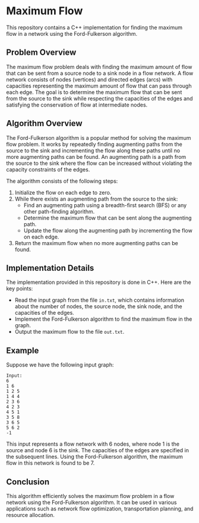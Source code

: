 # Maximum Flow

This repository contains a C++ implementation for finding the maximum flow in a network using the Ford-Fulkerson algorithm.

## Problem Overview

The maximum flow problem deals with finding the maximum amount of flow that can be sent from a source node to a sink node in a flow network. A flow network consists of nodes (vertices) and directed edges (arcs) with capacities representing the maximum amount of flow that can pass through each edge. The goal is to determine the maximum flow that can be sent from the source to the sink while respecting the capacities of the edges and satisfying the conservation of flow at intermediate nodes.

## Algorithm Overview

The Ford-Fulkerson algorithm is a popular method for solving the maximum flow problem. It works by repeatedly finding augmenting paths from the source to the sink and incrementing the flow along these paths until no more augmenting paths can be found. An augmenting path is a path from the source to the sink where the flow can be increased without violating the capacity constraints of the edges.

The algorithm consists of the following steps:

1. Initialize the flow on each edge to zero.
2. While there exists an augmenting path from the source to the sink:
   - Find an augmenting path using a breadth-first search (BFS) or any other path-finding algorithm.
   - Determine the maximum flow that can be sent along the augmenting path.
   - Update the flow along the augmenting path by incrementing the flow on each edge.
3. Return the maximum flow when no more augmenting paths can be found.

## Implementation Details

The implementation provided in this repository is done in C++. Here are the key points:

- Read the input graph from the file `in.txt`, which contains information about the number of nodes, the source node, the sink node, and the capacities of the edges.
- Implement the Ford-Fulkerson algorithm to find the maximum flow in the graph.
- Output the maximum flow to the file `out.txt`.

## Example

Suppose we have the following input graph:

```
Input:
6
1 6
1 2 5
1 4 4
2 3 6
4 2 3
4 5 1
3 5 8
3 6 5
5 6 2
-1
```

This input represents a flow network with 6 nodes, where node 1 is the source and node 6 is the sink. The capacities of the edges are specified in the subsequent lines. Using the Ford-Fulkerson algorithm, the maximum flow in this network is found to be 7.

## Conclusion

This algorithm efficiently solves the maximum flow problem in a flow network using the Ford-Fulkerson algorithm. It can be used in various applications such as network flow optimization, transportation planning, and resource allocation.
